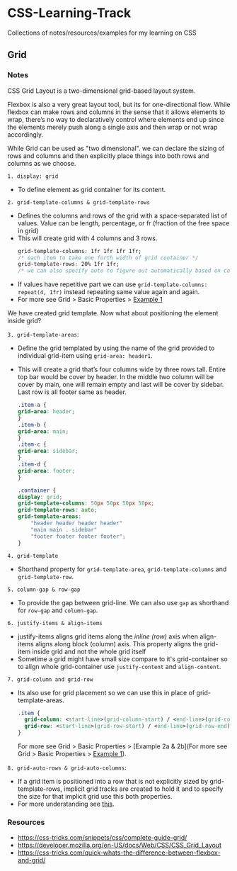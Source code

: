 # CSS-Learning-Track
Collections of notes/resources/examples for my learning on CSS


## Grid
### Notes
CSS Grid Layout is a two-dimensional grid-based layout system. 

Flexbox is also a very great layout tool, but its for one-directional flow. While flexbox can make rows and columns in the sense that it allows elements to wrap, there’s no way to declaratively control where elements end up since the elements merely push along a single axis and then wrap or not wrap accordingly.

While Grid can be used as "two dimensional". we can declare the sizing of rows and columns and then explicitly place things into both rows and columns as we choose.

`1. display: grid`
- To define element as grid container for its content.

`2. grid-template-columns & grid-template-rows`

- Defines the columns and rows of the grid with a space-separated list of values. Value can be length, percentage, or fr (fraction of the free space in grid)
- This will create grid with 4 columns and 3 rows.
    ```css
    grid-template-columns: 1fr 1fr 1fr 1fr;
    /* each item to take one forth width of grid container */
    grid-template-rows: 20% 1fr 1fr;
    /* we can also specify auto to figure out automatically based on content */
    ```
- If values have repetitive part we can use `grid-template-columns: repeat(4, 1fr)` instead repeating same value again and again.
- For more see Grid > Basic Properties > [Example 1](https://github.com/utsavpatel51/CSS-Learning-Track/tree/main/Grid/Basic%20Properties)

We have created grid template. Now what about positioning the element inside grid?

`3. grid-template-areas`:

- Define the grid templated by using the name of the grid provided to individual grid-item using `grid-area: header1`.

- This will create a grid that’s four columns wide by three rows tall. Entire top bar would be cover by header. In the middle two column will be cover by main, one will remain empty and last will be cover by sidebar. Last row is all footer same as header.
    ```css
    .item-a {
    grid-area: header;
    }
    .item-b {
    grid-area: main;
    }
    .item-c {
    grid-area: sidebar;
    }
    .item-d {
    grid-area: footer;
    }

    .container {
    display: grid;
    grid-template-columns: 50px 50px 50px 50px;
    grid-template-rows: auto;
    grid-template-areas: 
        "header header header header"
        "main main . sidebar"
        "footer footer footer footer";
    }
    ```

`4. grid-template`
- Shorthand property for `grid-template-area`, `grid-template-columns` and `grid-template-row`.

`5. column-gap & row-gap`

- To provide the gap between grid-line. We can also use `gap` as shorthand for `row-gap` and `column-gap`.

`6. justify-items & align-items`

- justify-items aligns grid items along the *inline (row)* axis when align-items aligns along block (column) axis. This property aligns the grid-item inside grid and not the whole grid itself
- Sometime a grid might have small size compare to it's grid-container so to align whole grid-container use `justify-content` and `align-content`.

`7. grid-column and grid-row`

- Its also use for grid placement so we can use this in place of grid-template-areas.
    
    ```css
    .item {
      grid-column: <start-line>(grid-column-start) / <end-line>(grid-column-end) OR <start-line> / span <value>;
      grid-row: <start-line>(grid-row-start) / <end-line>(grid-row-end) OR <start-line> / span <value>;
    }
    ```
    For more see Grid > Basic Properties > [Example 2a & 2b](For more see Grid > Basic Properties > [Example 1](https://github.com/utsavpatel51/CSS-Learning-Track/tree/main/Grid/Basic%20Properties)).

`8. grid-auto-rows & grid-auto-columns`:

- If a grid item is positioned into a row that is not explicitly sized by grid-template-rows, implicit grid tracks are created to hold it and to specify the size for that implicit grid use this both properties.
- For more understanding see [this](https://css-tricks.com/snippets/css/complete-guide-grid/#prop-grid-column-row).

### Resources
- https://css-tricks.com/snippets/css/complete-guide-grid/
- https://developer.mozilla.org/en-US/docs/Web/CSS/CSS_Grid_Layout
- https://css-tricks.com/quick-whats-the-difference-between-flexbox-and-grid/